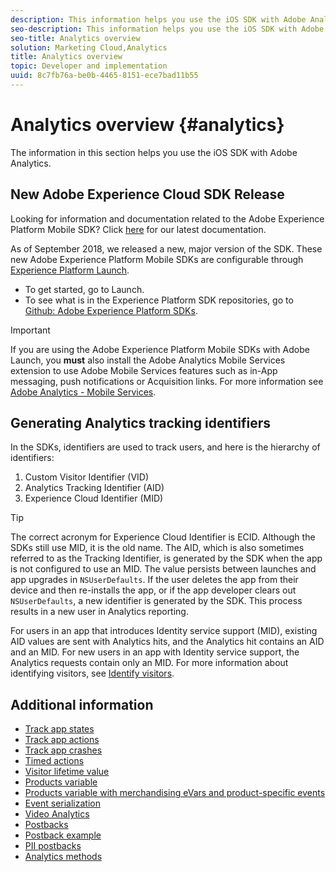```yaml
---
description: This information helps you use the iOS SDK with Adobe Analytics.
seo-description: This information helps you use the iOS SDK with Adobe Analytics.
seo-title: Analytics overview
solution: Marketing Cloud,Analytics
title: Analytics overview
topic: Developer and implementation
uuid: 8c7fb76a-be0b-4465-8151-ece7bad11b55
---
```


# Analytics overview {#analytics}

The information in this section helps you use the iOS SDK with Adobe Analytics.

## New Adobe Experience Cloud SDK Release

Looking for information and documentation related to the Adobe Experience Platform Mobile SDK? Click [here](https://aep-sdks.gitbook.io/docs/) for our latest documentation.

As of September 2018, we released a new, major version of the SDK. These new Adobe Experience Platform Mobile SDKs are configurable through [Experience Platform Launch](https://www.adobe.com/experience-platform/launch.html).

* To get started, go to Launch.
* To see what is in the Experience Platform SDK repositories, go to [Github: Adobe Experience Platform SDKs](https://github.com/Adobe-Marketing-Cloud/acp-sdks).

>[!IMPORTANT]
>
> If you are using the Adobe Experience Platform Mobile SDKs with Adobe Launch, you **must** also install the Adobe Analytics Mobile Services extension to use Adobe Mobile Services features such as in-App messaging, push notifications or Acquisition links. For more information see [Adobe Analytics - Mobile Services](https://aep-sdks.gitbook.io/docs/using-mobile-extensions/adobe-analytics-mobile-services).

## Generating Analytics tracking identifiers

In the SDKs, identifiers are used to track users, and here is the hierarchy of identifiers:

1. Custom Visitor Identifier (VID)
2. Analytics Tracking Identifier (AID)
3. Experience Cloud Identifier (MID)

>[!TIP]
>
>The correct acronym for Experience Cloud Identifier is ECID. Although the SDKs still use MID, it is the old name.
The AID, which is also sometimes referred to as the Tracking Identifier, is generated by the SDK when the app is not configured to use an MID. The value persists between launches and app upgrades in `NSUserDefaults`. If the user deletes the app from their device and then re-installs the app, or if the app developer clears out `NSUserDefaults`, a new identifier is generated by the SDK. This process results in a new user in Analytics reporting.

For users in an app that introduces Identity service support (MID), existing AID values are sent with Analytics hits, and the Analytics hit contains an AID and an MID. For new users in an app with Identity service support, the Analytics requests contain only an MID. For more information about identifying visitors, see [Identify visitors](https://docs.adobe.com/content/help/en/analytics/export/analytics-data-feed/data-feed-contents/datafeeds-visid.html).

## Additional information

* [Track app states](/help/ios/analytics-main/states.md)
* [Track app actions](/help/ios/analytics-main/actions.md)
* [Track app crashes](/help/ios/analytics-main/crashes.md)
* [Timed actions](/help/ios/analytics-main/timed-actions.md)
* [Visitor lifetime value](/help/ios/analytics-main/lifetime-value.md)
* [Products variable](/help/ios/analytics-main/products/products.md)
* [Products variable with merchandising eVars and product-specific events](/help/ios/analytics-main/products/products-variable-evars-events.md)
* [Event serialization](/help/ios/analytics-main/event-serialization.md)
* [Video Analytics](/help/ios/analytics-main/video-qs.md)
* [Postbacks](/help/ios/analytics-main/postback/postback.md)
* [Postback example](/help/ios/analytics-main/postback/postback-example.md)
* [PII postbacks](/help/ios/analytics-main/postback/postback-example.md)
* [Analytics methods](/help/ios/analytics-main/analytics-methods.md)

